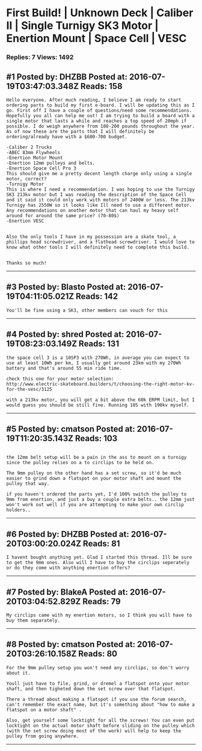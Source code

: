 # First Build! &#124; Unknown Deck &#124; Caliber II &#124; Single Turnigy SK3 Motor &#124; Enertion Mount &#124; Space Cell &#124; VESC

### Replies: 7 Views: 1492

## \#1 Posted by: DHZBB Posted at: 2016-07-19T03:47:03.348Z Reads: 158

```
Hello everyone. After much reading, I believe I am ready to start ordering parts to build my first e-board. I will be updating this as I go. First off I have a couple of questions/need some recommendations. Hopefully you all can help me out! I am trying to build a board with a single motor that lasts a while and reaches a top speed of 20mph if possible. I do weigh anywhere from 180-200 pounds throughout the year. As of now these are the parts that I will definitely be ordering/already have with a $600-700 budget. 

-Caliber 2 Trucks
-ABEC 83mm Flywheels
-Enertion Motor Mount
-Enertion 12mm pulleys and belts. 
-Enertion Space Cell Pro 3
This should give me a pretty decent length charge only using a single motor, correct?
-Turnigy Motor 
This is where I need a recommendation. I was hoping to use the Turnigy SK3 213kv motor but I was reading the description of the Space Cell and it said it could only work with motors of 2400W or less. The 213kv Turnigy has 2550W so it looks like Ill need to use a different motor. Any recommendations on another motor that can haul my heavy self around for around the same price? (70-80$)
-Enertion VESC


Also the only tools I have in my possession are a skate tool, a phillips head screwdriver, and a flathead screwdriver. I would love to know what other tools I will definitely need to complete this build. 


Thanks so much!
```

---
## \#3 Posted by: Blasto Posted at: 2016-07-19T04:11:05.021Z Reads: 142

```
You'll be fine using a SK3, other members can vouch for this
```

---
## \#4 Posted by: shred Posted at: 2016-07-19T08:23:03.149Z Reads: 131

```
the space cell 3 is a 10SP3 with 270Wh, in average you can expect to use at least 10Wh per km, I usually get around 23km with my 270Wh battery and that's around 55 min ride time. 

check this one for your motor selection:
http://www.electric-skateboard.builders/t/choosing-the-right-motor-kv-for-the-vesc/3125

with a 213kv motor, you will get a bit above the 60k ERPM limit, but I would guess you should be still fine. Running 10S with 190kv myself.
```

---
## \#5 Posted by: cmatson Posted at: 2016-07-19T11:20:35.143Z Reads: 103

```

the 12mm belt setup will be a pain in the ass to mount on a turnigy since the pulley relies on a to circlips to be held on. 

The 9mm pulley on the other hand has a set screw, so it'd be much easier to grind down a flatspot on your motor shaft and mount the pulley that way. 

if you haven't ordered the parts yet, I'd 100% switch the pulley to 9mm from enertion, and just a buy a couple extra belts.. the 12mm just won't work out well if you are attempting to make your own circlip holders..
```

---
## \#6 Posted by: DHZBB Posted at: 2016-07-20T03:00:20.024Z Reads: 81

```
I havent bought anything yet. Glad I started this thread. Ill be sure to get the 9mm ones. Also will I have to buy the circlips seperately or do they come with anything enertion offers?
```

---
## \#7 Posted by: BlakeA Posted at: 2016-07-20T03:04:52.829Z Reads: 79

```
My circlips came with my enertion motors, so I think you will have to buy them separately.
```

---
## \#8 Posted by: cmatson Posted at: 2016-07-20T03:26:10.158Z Reads: 80

```
For the 9mm pulley setup you won't need any circlips, so don't worry about it.

Youll just have to file, grind, or dremel a flatspot onto your motor shaft, and then tigheted down the set screw over that flatspot. 

There a thread about making a flatspot if you use the forum search, can't remember the exact name, but it's something about "how to make a flatspot on a motor shaft" .

Also, get yourself some locktight for all the screws! You can even put locktight on the actual motor shaft before sliding on the pulley which (with the set screw doing most of the work) will help to keep the pulley from going anywhere.
```

---
